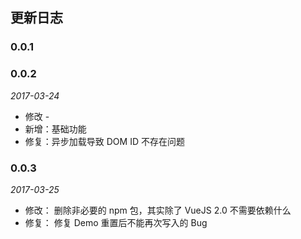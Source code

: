 ## 更新日志

### 0.0.1
### 0.0.2

*2017-03-24*

- 修改 -
- 新增：基础功能
- 修复：异步加载导致 DOM ID 不存在问题


### 0.0.3

*2017-03-25*

- 修改： 删除非必要的 npm 包，其实除了 VueJS 2.0 不需要依赖什么
- 修复： 修复 Demo 重置后不能再次写入的 Bug
